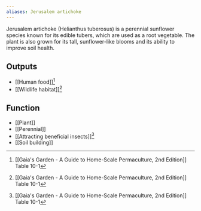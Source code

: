 ```yaml
---
aliases: Jerusalem artichoke
---
```

Jerusalem artichoke (Helianthus tuberosus) is a perennial sunflower species known for its edible tubers, which are used as a root vegetable. The plant is also grown for its tall, sunflower-like blooms and its ability to improve soil health.
## Outputs
- [[Human food]][^1]
- [[Wildlife habitat]][^1]
## Function
- [[Plant]]
- [[Perennial]]
- [[Attracting beneficial insects]][^1]
- [[Soil building]]

[^1]: [[Gaia's Garden - A Guide to Home-Scale Permaculture, 2nd Edition]] Table 10-1